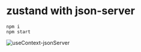 #  zustand with json-server

```
npm i
npm start

```
![useContext-jsonServer](https://user-images.githubusercontent.com/97021586/211225954-746b1d47-2532-481a-bcd4-fe19716f0c21.gif)
